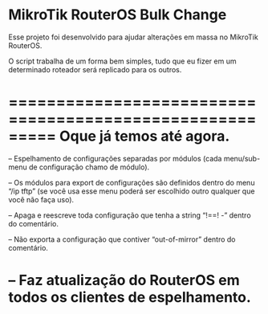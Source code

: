 # MikroTik RouterOS Bulk Change

Esse projeto foi desenvolvido para ajudar alterações em massa no MikroTik RouterOS.


O script trabalha de um forma bem simples, tudo que eu fizer em um determinado roteador será replicado para os outros.

=========================================================
Oque já temos até agora.
=========================================================
– Espelhamento de configurações separadas por módulos (cada menu/sub-menu de configuração chamo de módulo).

– Os módulos para export de configurações são definidos dentro do menu “/ip tftp” (se você usa esse menu poderá ser escolhido outro qualquer que você não faça uso).

– Apaga e reescreve toda configuração que tenha a string “!==! -” dentro do comentário.

– Não exporta a configuração que contiver “out-of-mirror” dentro do comentário.

– Faz atualização do RouterOS em todos os clientes de espelhamento.
=========================================================